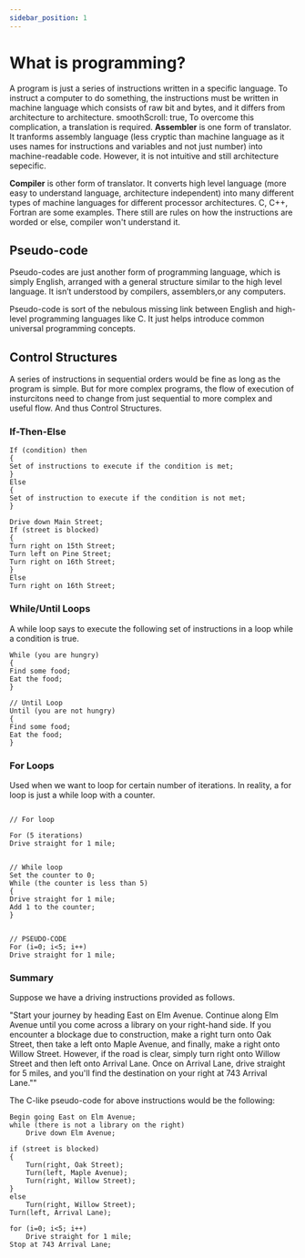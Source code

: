 ```yaml
---
sidebar_position: 1
---
```


# What is programming?

A program is just a series of instructions written in a specific language. To instruct a computer to do something, the instructions must be written in machine language which consists of raw bit and bytes, and it differs from architecture to architecture.
    smoothScroll: true,
To overcome this complication, a translation is required. **Assembler** is one form of translator. It tranforms assembly language (less cryptic than machine language as it uses names for instructions and variables and not just number) into machine-readable code. However, it is not intuitive and still architecture sepecific.

**Compiler** is other form of translator. It converts high level language (more easy to understand language, architecture independent) into many different types of machine languages for different processor architectures. C, C++, Fortran are some examples. There still are rules on how the instructions are worded or else, compiler won't understand it.

## Pseudo-code

Pseudo-codes are just another form of programming language, which is simply English, arranged with a general structure similar to the high level language. It isn’t understood by compilers, assemblers,or any computers.

Pseudo-code is  sort of the nebulous missing link between English and high-level programming languages like C. It just helps introduce common universal programming concepts.


## Control Structures

A series of instructions in sequential orders would be fine as long as the program is simple. But for more complex programs, the flow of execution of insturcitons need to change from just sequential to more complex and useful flow. And thus Control Structures.


### If-Then-Else

```
If (condition) then
{
Set of instructions to execute if the condition is met;
}
Else
{
Set of instruction to execute if the condition is not met;
}
```

```
Drive down Main Street;
If (street is blocked)
{
Turn right on 15th Street;
Turn left on Pine Street;
Turn right on 16th Street;
}
Else
Turn right on 16th Street;
```


### While/Until Loops

A while loop says to execute the following set of instructions in a loop while a condition is true.

```
While (you are hungry)
{
Find some food;
Eat the food;
}

// Until Loop
Until (you are not hungry)
{
Find some food;
Eat the food;
}
```


### For Loops 

Used when we want to loop for certain number of iterations. In reality, a for loop is just a while loop with a counter. 

```

// For loop

For (5 iterations)
Drive straight for 1 mile;


// While loop
Set the counter to 0;
While (the counter is less than 5)
{
Drive straight for 1 mile;
Add 1 to the counter;
}


// PSEUDO-CODE
For (i=0; i<5; i++)
Drive straight for 1 mile;
```

### Summary

Suppose we have a driving instructions provided as follows.

"Start your journey by heading East on Elm Avenue. Continue along Elm Avenue until you come across a library on your right-hand side. If you encounter a blockage due to construction, make a right turn onto Oak Street, then take a left onto Maple Avenue, and finally, make a right onto Willow Street. However, if the road is clear, simply turn right onto Willow Street and then left onto Arrival Lane. Once on Arrival Lane, drive straight for 5 miles, and you'll find the destination on your right at 743 Arrival Lane.""

The C-like pseudo-code for above instructions would be the following:
```
Begin going East on Elm Avenue;
while (there is not a library on the right)
    Drive down Elm Avenue;

if (street is blocked)
{
    Turn(right, Oak Street);
    Turn(left, Maple Avenue);
    Turn(right, Willow Street);
}
else
    Turn(right, Willow Street);
Turn(left, Arrival Lane);

for (i=0; i<5; i++)
    Drive straight for 1 mile;
Stop at 743 Arrival Lane;
```


